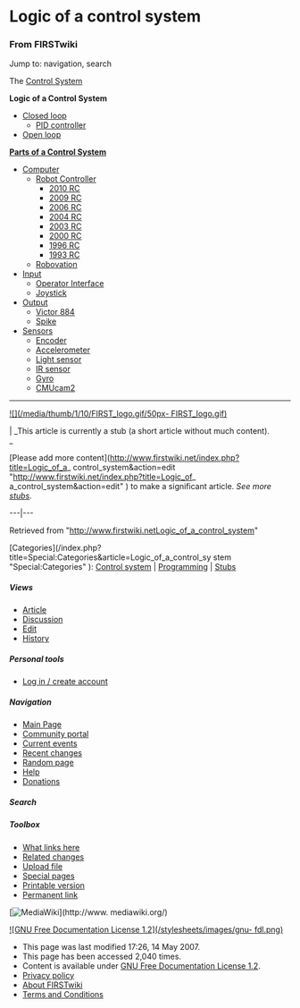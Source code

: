 # Logic of a control system

### From FIRSTwiki

Jump to: navigation, search

The [Control System](Control_system "Control system" )

****Logic of a Control System****

  * [Closed loop](Closed_loop "Closed loop" )
    * [PID controller](PID_controller "PID controller" )
  * [Open loop](Open_loop "Open loop" )

**[Parts of a Control System](Parts_of_a_control_system "Parts of a control system" )**

  * [Computer](Computer "Computer" )
    * [Robot Controller](robot-controller)
      * [2010 RC](Robot_Controller_%282010%29 "Robot Controller \(2010\)" )
      * [2009 RC](Robot_Controller_%282009%29 "Robot Controller \(2009\)" )
      * [2006 RC](Robot_Controller_%282006%29 "Robot Controller \(2006\)" )
      * [2004 RC](Robot_Controller_%282004%29 "Robot Controller \(2004\)" )
      * [2003 RC](Robot_Controller_%282003%29 "Robot Controller \(2003\)" )
      * [2000 RC](Robot_Controller_%282000%29 "Robot Controller \(2000\)" )
      * [1996 RC](/index.php?title=Robot_Controller_%281996%29&action=edit "Robot Controller \(1996\)" )
      * [1993 RC](/index.php?title=Robot_Controller_%281993%29&action=edit "Robot Controller \(1993\)" )
    * [Robovation](robovation)
  * [Input](Input "Input" )
    * [Operator Interface](operator-interface)
    * [Joystick](joystick)
  * [Output](Output "Output" )
    * [Victor 884](victor-884)
    * [Spike](spike-relay)
  * [Sensors](sensor)
    * [Encoder](Encoder "Encoder" )
    * [Accelerometer](Accelerometer "Accelerometer" )
    * [Light sensor](/index.php?title=Light_sensor&action=edit "Light sensor" )
    * [IR sensor](IR_sensor "IR sensor" )
    * [Gyro](gyro)
    * [CMUcam2](CMUcam2 "CMUcam2" )  
---  
  
[![](/media/thumb/1/10/FIRST_logo.gif/50px-
FIRST_logo.gif)](Image:FIRST_logo.gif "" )

|  _This article is currently a stub (a short article without much content).  
_

[Please add more content](http://www.firstwiki.net/index.php?title=Logic_of_a_
control_system&action=edit "http://www.firstwiki.net/index.php?title=Logic_of_
a_control_system&action=edit" ) to make a significant article. _See more
[stubs](Special:Shortpages "Special:Shortpages" )._  
  
---|---  
  
Retrieved from
"<http://www.firstwiki.netLogic_of_a_control_system>"

[Categories](/index.php?title=Special:Categories&article=Logic_of_a_control_sy
stem "Special:Categories" ): [Control
system](Category:Control_system "Category:Control system" ) |
[Programming](Category:Programming "Category:Programming" ) |
[Stubs](Category:Stubs "Category:Stubs" )

##### Views

  * [Article](Logic_of_a_control_system)
  * [Discussion](Talk:Logic_of_a_control_system)
  * [Edit](/index.php?title=Logic_of_a_control_system&action=edit)
  * [History](/index.php?title=Logic_of_a_control_system&action=history)

##### Personal tools

  * [Log in / create account](/index.php?title=Special:Userlogin&returnto=Logic_of_a_control_system)

[](Main_Page "Main Page" )

##### Navigation

  * [Main Page](Main_Page)
  * [Community portal](FIRSTwiki:Community_portal)
  * [Current events](Current_events)
  * [Recent changes](Special:Recentchanges)
  * [Random page](Special:Random)
  * [Help](FIRSTwiki:Help)
  * [Donations](FIRSTwiki:Site_support)

##### Search



##### Toolbox

  * [What links here](Special:Whatlinkshere/Logic_of_a_control_system)
  * [Related changes](Special:Recentchangeslinked/Logic_of_a_control_system)
  * [Upload file](Special:Upload)
  * [Special pages](Special:Specialpages)
  * [Printable version](/index.php?title=Logic_of_a_control_system&printable=yes)
  * [Permanent link](/index.php?title=Logic_of_a_control_system&oldid=60466)

[![MediaWiki](/skins/common/images/poweredby_mediawiki_88x31.png)](http://www.
mediawiki.org/)

[![GNU Free Documentation License 1.2](/stylesheets/images/gnu-
fdl.png)](http://www.gnu.org/copyleft/fdl.html)

  * This page was last modified 17:26, 14 May 2007.
  * This page has been accessed 2,040 times.
  * Content is available under [GNU Free Documentation License 1.2](http://www.gnu.org/copyleft/fdl.html "http://www.gnu.org/copyleft/fdl.html" ).
  * [Privacy policy](FIRSTwiki:Privacy_policy "FIRSTwiki:Privacy policy" )
  * [About FIRSTwiki](FIRSTwiki:About "FIRSTwiki:About" )
  * [Terms and Conditions](FIRSTwiki:Terms_and_conditions "FIRSTwiki:Terms and conditions" )

